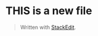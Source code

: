
# THIS is a new file

> Written with [StackEdit](https://stackedit.io/).
<!--stackedit_data:
eyJoaXN0b3J5IjpbMTg5NzE3OTk2MF19
-->